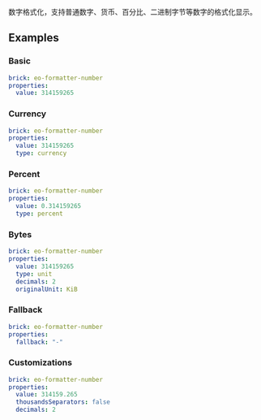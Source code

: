 数字格式化，支持普通数字、货币、百分比、二进制字节等数字的格式化显示。

## Examples

### Basic

```yaml preview
brick: eo-formatter-number
properties:
  value: 314159265
```

### Currency

```yaml preview
brick: eo-formatter-number
properties:
  value: 314159265
  type: currency
```

### Percent

```yaml preview
brick: eo-formatter-number
properties:
  value: 0.314159265
  type: percent
```

### Bytes

```yaml preview
brick: eo-formatter-number
properties:
  value: 314159265
  type: unit
  decimals: 2
  originalUnit: KiB
```

### Fallback

```yaml preview
brick: eo-formatter-number
properties:
  fallback: "-"
```

### Customizations

```yaml preview
brick: eo-formatter-number
properties:
  value: 314159.265
  thousandsSeparators: false
  decimals: 2
```
